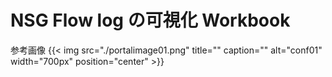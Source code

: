 # NSG Flow log の可視化 Workbook
参考画像
{{< img src="./portalimage01.png" title="" caption="" alt="conf01" width="700px" position="center" >}}